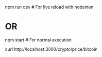 npm run dev  # For live reload with nodemon
# OR
npm start    # For normal execution


curl http://localhost:3000/crypto/price/bitcoin

